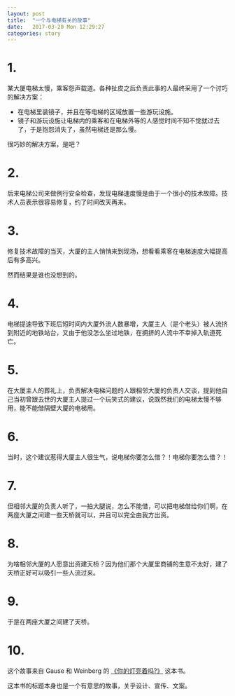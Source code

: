 ```yaml
---
layout: post
title:  "一个与电梯有关的故事"
date:   2017-03-20 Mon 12:29:27
categories: story
---
```


# 1.

某大厦电梯太慢，乘客怨声载道。各种扯皮之后负责此事的人最终采用了一个讨巧的解决方案：

- 在电梯里装镜子，并且在等电梯的区域放置一些游玩设施。
- 镜子和游玩设施让电梯内的乘客和在电梯外等的人感觉时间不知不觉就过去了，于是抱怨消失了，虽然电梯还是那么慢。

很巧妙的解决方案，是吧？

# 2.

后来电梯公司来做例行安全检查，发现电梯速度慢是由于一个很小的技术故障。技术人员表示很容易修复，约了时间改天再来。

# 3.

修复技术故障的当天，大厦的主人悄悄来到现场，想看看乘客在电梯速度大幅提高后有多高兴。

然而结果是谁也没想到的。

# 4.

电梯提速导致下班后短时间内大厦外流人数暴增，大厦主人（是个老头）被人流挤到附近的地铁站台，又由于他没怎么坐过地铁，在拥挤的人流中不幸掉入轨道死亡。

# 5.

在大厦主人的葬礼上，负责解决电梯问题的人跟相邻大厦的负责人交谈，提到他自己当初曾跟去世的大厦主人提过一个玩笑式的建议，说既然我们的电梯太慢不够用，能不能借隔壁大厦的电梯用。

# 6.

当时，这个建议惹得大厦主人很生气，说电梯你要怎么借？！电梯你要怎么借？！

# 7.

但相邻大厦的负责人听了，一拍大腿说，怎么不能借，可以把电梯借给你们啊，在两座大厦之间建一些天桥就可以，并且可以完全由我方出资。

# 8.
为啥相邻大厦的人愿意出资建天桥？因为他们那个大厦里商铺的生意不太好，建了天桥正好可以吸引一些人流过来。

# 9.

于是在两座大厦之间建了天桥。

# 10.

这个故事来自 Gause 和 Weinberg 的 [《你的灯亮着吗?》](https://book.douban.com/subject/1135754/) 这本书。

这本书的标题本身也是一个有意思的故事，关乎设计、宣传、文案。
